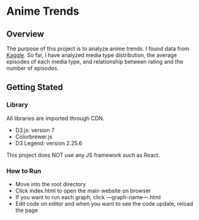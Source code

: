 # Anime Trends

## Overview

The purpose of this project is to analyze anime trends. I found data from [Kaggle](https://www.kaggle.com/datasets/CooperUnion/anime-recommendations-database). So far, I have analyzed media type distribution, the average episodes of each media type, and relationship between rating and the number of episodes.

## Getting Stated

### Library

All libraries are imported through CDN.

- D3.js: version 7
- Colorbrewer.js
- D3 Legend: version 2.25.6

This project does NOT use any JS framework such as React.

### How to Run

- Move into the root directory
- Click index.html to open the main website on browser
- If you want to run each graph, click —graph-name—.html
- Edit code on editor and when you want to see the code update, reload the page
